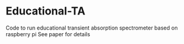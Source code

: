 # Educational-TA
Code to run educational transient absorption spectrometer based on raspberry pi
See paper for details
